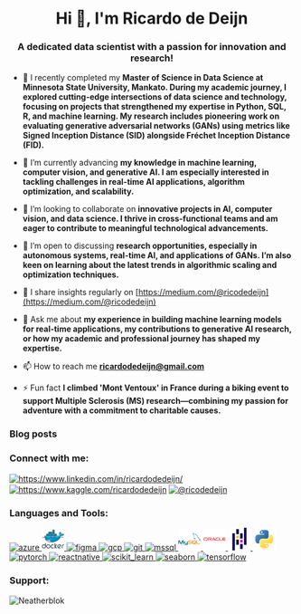 <h1 align="center">Hi 👋, I'm Ricardo de Deijn</h1>
<h3 align="center">A dedicated data scientist with a passion for innovation and research!</h3>

- 🔭 I recently completed my **Master of Science in Data Science at Minnesota State University, Mankato. During my academic journey, I explored cutting-edge intersections of data science and technology, focusing on projects that strengthened my expertise in Python, SQL, R, and machine learning. My research includes pioneering work on evaluating generative adversarial networks (GANs) using metrics like Signed Inception Distance (SID) alongside Fréchet Inception Distance (FID).**

- 🌱 I’m currently advancing **my knowledge in machine learning, computer vision, and generative AI. I am especially interested in tackling challenges in real-time AI applications, algorithm optimization, and scalability.**

- 👯 I’m looking to collaborate on **innovative projects in AI, computer vision, and data science. I thrive in cross-functional teams and am eager to contribute to meaningful technological advancements.**

- 🤝 I’m open to discussing **research opportunities, especially in autonomous systems, real-time AI, and applications of GANs. I’m also keen on learning about the latest trends in algorithmic scaling and optimization techniques.**

- 📝 I share insights regularly on [https://medium.com/@ricodedeijn](https://medium.com/@ricodedeijn)

- 💬 Ask me about **my experience in building machine learning models for real-time applications, my contributions to generative AI research, or how my academic and professional journey has shaped my expertise.**

- 📫 How to reach me **ricardodedeijn@gmail.com**

- ⚡ Fun fact **I climbed 'Mont Ventoux' in France during a biking event to support Multiple Sclerosis (MS) research—combining my passion for adventure with a commitment to charitable causes.**

### Blog posts
<!-- BLOG-POST-LIST:START -->
<!-- BLOG-POST-LIST:END -->

<h3 align="left">Connect with me:</h3>
<p align="left">
<a href="https://linkedin.com/in/https://www.linkedin.com/in/ricardodedeijn/" target="blank"><img align="center" src="https://raw.githubusercontent.com/rahuldkjain/github-profile-readme-generator/master/src/images/icons/Social/linked-in-alt.svg" alt="https://www.linkedin.com/in/ricardodedeijn/" height="30" width="40" /></a>
<a href="https://kaggle.com/https://www.kaggle.com/ricardodedeijn" target="blank"><img align="center" src="https://raw.githubusercontent.com/rahuldkjain/github-profile-readme-generator/master/src/images/icons/Social/kaggle.svg" alt="https://www.kaggle.com/ricardodedeijn" height="30" width="40" /></a>
<a href="https://medium.com/@ricodedeijn" target="blank"><img align="center" src="https://raw.githubusercontent.com/rahuldkjain/github-profile-readme-generator/master/src/images/icons/Social/medium.svg" alt="@ricodedeijn" height="30" width="40" /></a>
</p>

<h3 align="left">Languages and Tools:</h3>
<p align="left"> <a href="https://azure.microsoft.com/en-in/" target="_blank" rel="noreferrer"> <img src="https://www.vectorlogo.zone/logos/microsoft_azure/microsoft_azure-icon.svg" alt="azure" width="40" height="40"/> </a> <a href="https://www.docker.com/" target="_blank" rel="noreferrer"> <img src="https://raw.githubusercontent.com/devicons/devicon/master/icons/docker/docker-original-wordmark.svg" alt="docker" width="40" height="40"/> </a> <a href="https://www.figma.com/" target="_blank" rel="noreferrer"> <img src="https://www.vectorlogo.zone/logos/figma/figma-icon.svg" alt="figma" width="40" height="40"/> </a> <a href="https://cloud.google.com" target="_blank" rel="noreferrer"> <img src="https://www.vectorlogo.zone/logos/google_cloud/google_cloud-icon.svg" alt="gcp" width="40" height="40"/> </a> <a href="https://git-scm.com/" target="_blank" rel="noreferrer"> <img src="https://www.vectorlogo.zone/logos/git-scm/git-scm-icon.svg" alt="git" width="40" height="40"/> </a> <a href="https://www.microsoft.com/en-us/sql-server" target="_blank" rel="noreferrer"> <img src="https://www.svgrepo.com/show/303229/microsoft-sql-server-logo.svg" alt="mssql" width="40" height="40"/> </a> <a href="https://www.mysql.com/" target="_blank" rel="noreferrer"> <img src="https://raw.githubusercontent.com/devicons/devicon/master/icons/mysql/mysql-original-wordmark.svg" alt="mysql" width="40" height="40"/> </a> <a href="https://www.oracle.com/" target="_blank" rel="noreferrer"> <img src="https://raw.githubusercontent.com/devicons/devicon/master/icons/oracle/oracle-original.svg" alt="oracle" width="40" height="40"/> </a> <a href="https://pandas.pydata.org/" target="_blank" rel="noreferrer"> <img src="https://raw.githubusercontent.com/devicons/devicon/2ae2a900d2f041da66e950e4d48052658d850630/icons/pandas/pandas-original.svg" alt="pandas" width="40" height="40"/> </a> <a href="https://www.python.org" target="_blank" rel="noreferrer"> <img src="https://raw.githubusercontent.com/devicons/devicon/master/icons/python/python-original.svg" alt="python" width="40" height="40"/> </a> <a href="https://pytorch.org/" target="_blank" rel="noreferrer"> <img src="https://www.vectorlogo.zone/logos/pytorch/pytorch-icon.svg" alt="pytorch" width="40" height="40"/> </a> <a href="https://reactnative.dev/" target="_blank" rel="noreferrer"> <img src="https://reactnative.dev/img/header_logo.svg" alt="reactnative" width="40" height="40"/> </a> <a href="https://scikit-learn.org/" target="_blank" rel="noreferrer"> <img src="https://upload.wikimedia.org/wikipedia/commons/0/05/Scikit_learn_logo_small.svg" alt="scikit_learn" width="40" height="40"/> </a> <a href="https://seaborn.pydata.org/" target="_blank" rel="noreferrer"> <img src="https://seaborn.pydata.org/_images/logo-mark-lightbg.svg" alt="seaborn" width="40" height="40"/> </a> <a href="https://www.tensorflow.org" target="_blank" rel="noreferrer"> <img src="https://www.vectorlogo.zone/logos/tensorflow/tensorflow-icon.svg" alt="tensorflow" width="40" height="40"/> </a> </p>

<h3 align="left">Support:</h3>
<p><a href="https://www.buymeacoffee.com/Neatherblok"> <img align="left" src="https://cdn.buymeacoffee.com/buttons/v2/default-yellow.png" height="50" width="210" alt="Neatherblok" /></a></p><br><br>

